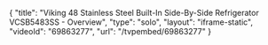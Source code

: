 {
    "title": "Viking 48 Stainless Steel Built-In Side-By-Side Refrigerator VCSB5483SS - Overview",
    "type": "solo",
    "layout": "iframe-static",
    "videoId": "69863277",
    "url": "\/tvpembed\/69863277"
}